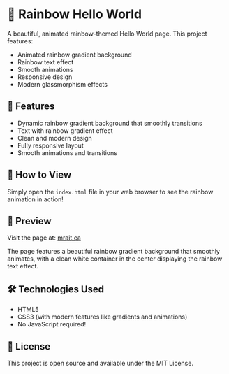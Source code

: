 # 🌈 Rainbow Hello World

A beautiful, animated rainbow-themed Hello World page. This project features:

- Animated rainbow gradient background
- Rainbow text effect
- Smooth animations
- Responsive design
- Modern glassmorphism effects

## 🎨 Features

- Dynamic rainbow gradient background that smoothly transitions
- Text with rainbow gradient effect
- Clean and modern design
- Fully responsive layout
- Smooth animations and transitions

## 🚀 How to View

Simply open the `index.html` file in your web browser to see the rainbow animation in action!

## 💫 Preview

Visit the page at: [mrait.ca](https://mrait.ca)

The page features a beautiful rainbow gradient background that smoothly animates, with a clean white container in the center displaying the rainbow text effect.

## 🛠️ Technologies Used

- HTML5
- CSS3 (with modern features like gradients and animations)
- No JavaScript required!

## 📝 License

This project is open source and available under the MIT License. 